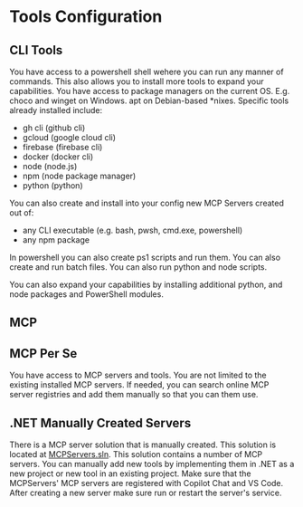 # Tools Configuration

## CLI Tools

You have access to a powershell shell wehere you can run any manner of commands.
This also allows you to install more tools to expand your capabilities. You have access to package managers on the current OS. E.g. choco and winget on Windows. apt on Debian-based *nixes.
Specific tools already installed include:

* gh cli (github cli)
* gcloud (google cloud cli)
* firebase (firebase cli)
* docker (docker cli)
* node (node.js)
* npm (node package manager)
* python (python)

 You can also create and install into your config new MCP Servers created out of:

* any CLI executable (e.g. bash, pwsh, cmd.exe, powershell)
* any npm package

In powershell you can also create ps1 scripts and run them. You can also create and run batch files. You can also run python and node scripts.

You can also expand your capabilities by installing additional python, and node packages and PowerShell modules.

## MCP  

## MCP Per Se

You have access to MCP servers and tools. You are not limited to the existing installed MCP servers. If needed, you can search online MCP server registries and add them manually so that you can them use.

## .NET Manually Created Servers

There is a MCP server solution that is manually created. This solution is located at [MCPServers.sln](../../MCPServers/MCPServers.sln).
This solution contains a number of MCP servers. You can manually add new tools by implementing them in .NET as a new project or new tool in an existing project.
Make sure that the MCPServers' MCP servers are registered with Copilot Chat and VS Code. After creating a new server make sure run or restart the server's service.
